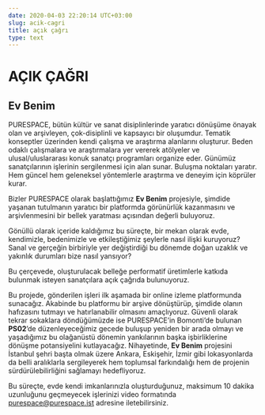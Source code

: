 ```yaml
---
date: 2020-04-03 22:20:14 UTC+03:00
slug: acik-cagri
title: açık çağrı
type: text
---
```

# AÇIK ÇAĞRI

## Ev Benim

PURESPACE, bütün kültür ve sanat disiplinlerinde yaratıcı dönüşüme önayak olan
ve arşivleyen, çok-disiplinli ve kapsayıcı bir oluşumdur.
Tematik konseptler üzerinden kendi çalışma ve araştırma alanlarını oluşturur.
Beden odaklı çalışmalara ve araştırmalara yer vererek atölyeler
ve ulusal/uluslararası konuk sanatçı programları organize eder.
Günümüz sanatçılarının işlerinin sergilenmesi için alan sunar.
Buluşma noktaları yaratır.
Hem güncel hem geleneksel yöntemlerle araştırma ve deneyim için köprüler kurar. 

Bizler PURESPACE olarak başlattığımız **Ev Benim** projesiyle,
şimdide yaşanan tutulmanın yaratıcı bir platformda görünürlük kazanmasını
ve arşivlenmesini bir bellek yaratması açısından değerli buluyoruz. 

Gönüllü olarak içeride kaldığımız bu süreçte, bir mekan olarak evde,
kendimizle, bedenimizle ve etkileştiğimiz şeylerle nasıl ilişki kuruyoruz?
Sanal ve gerçeğin birbiriyle yer değiştirdiği bu dönemde doğan
uzaklık ve yakınlık durumları bize nasıl yansıyor?

Bu çerçevede, oluşturulacak belleğe performatif üretimlerle katkıda bulunmak
isteyen sanatçılara açık çağrıda bulunuyoruz. 

Bu projede, gönderilen işleri ilk aşamada bir online izleme platformunda
sunacağız.
Akabinde bu platformu bir arşive dönüştürüp, şimdide olanın hafızasını tutmayı
ve hatırlanabilir olmasını amaçlıyoruz.
Güvenli olarak tekrar sokaklara döndüğümüzde ise PURESPACE’in Bomonti’de
bulunan **PS02**’de düzenleyeceğimiz gecede buluşup yeniden bir arada olmayı
ve yaşadığımız bu olağanüstü dönemin yankılarının başka işbirliklerine dönüşme
potansiyelini kutlayacağız.
Nihayetinde, **Ev Benim** projesini İstanbul şehri başta olmak üzere
Ankara, Eskişehir, İzmir gibi lokasyonlarda da belli aralıklarla sergileyerek
hem toplumsal farkındalığı hem de projenin sürdürülebilirliğini sağlamayı
hedefliyoruz. 

Bu süreçte, evde kendi imkanlarınızla oluşturduğunuz,
maksimum 10 dakika uzunluğunu geçmeyecek işlerinizi
video formatında purespace@purespace.ist adresine iletebilirsiniz.
